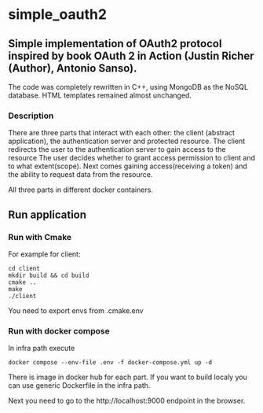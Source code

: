 # simple_oauth2

## Simple implementation of OAuth2 protocol inspired by book OAuth 2 in Action (Justin Richer (Author), Antonio Sanso).
The code was completely rewritten in C++, using MongoDB as the NoSQL database. HTML templates remained almost unchanged.

### Description
There are three parts that interact with each other: the client (abstract application), the authentication server and protected resource.
The client redirects the user to the authentication server to gain access to the resource
The user decides whether to grant access permission to client and to what extent(scope). 
Next comes gaining access(receiving a token) and the ability to request data from the resource.

All three parts in different docker containers.

## Run application
### Run with Cmake
For example for client:
```
cd client
mkdir build && cd build
cmake ..
make
./client 
```
You need to export envs from .cmake.env
### Run  with docker compose
In infra path execute
```
docker compose --env-file .env -f docker-compose.yml up -d
```
There is image in docker hub for each part. If you want to build localy you can use generic Dockerfile in the infra path.

Next you need to go to the http://localhost:9000 endpoint in the browser.